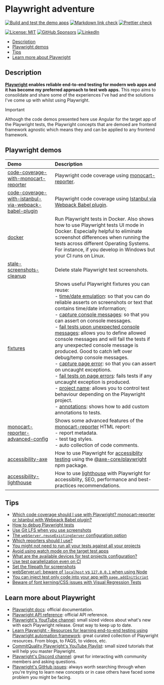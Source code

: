 # Playwright adventure

[![Build and test the demo apps](https://github.com/edumserrano/playwright-adventures/actions/workflows/build-test-demos.yml/badge.svg)](https://github.com/edumserrano/playwright-adventures/actions/workflows/build-test-demos.yml)
[![Markdown link check](https://github.com/edumserrano/playwright-adventures/actions/workflows/markdown-link-check.yml/badge.svg)](https://github.com/edumserrano/playwright-adventures/actions/workflows/markdown-link-check.yml)
[![Prettier check](https://github.com/edumserrano/playwright-adventures/actions/workflows/prettier-check.yml/badge.svg)](https://github.com/edumserrano/playwright-adventures/actions/workflows/prettier-check.yml)

[![License: MIT](https://img.shields.io/badge/License-MIT-blue.svg)](./LICENSE)
[![GitHub Sponsors](https://img.shields.io/github/sponsors/edumserrano)](https://github.com/sponsors/edumserrano)
[![LinkedIn](https://img.shields.io/badge/LinkedIn-Eduardo%20Serrano-blue.svg)](https://www.linkedin.com/in/eduardomserrano/)

- [Description](#description)
- [Playwright demos](#playwright-demos)
- [Tips](#tips)
- [Learn more about Playwright](#learn-more-about-playwright)

## Description

**[Playwright](https://playwright.dev/) enables reliable end-to-end testing for modern web apps and it has become my preferred approach to test web apps.** This repo aims to consolidate and share some of the experiences I've had and the solutions I've come up with whilst using Playwright.

> [!IMPORTANT]
>
> Although the code demos presented here use Angular for the target app of the Playwright tests, the Playwright concepts that are demoed are frontend framework agnostic which means they and can be applied to any frontend framework.

## Playwright demos

| Demo                                                                                                                          | Description                                                                                                                                                                                                                                                                                                                                                                                                                                                                                                                                                                                                                                                                                                                                                                                                                                                                                                                                                                                                                                                                                                                                                                                             |
| :---------------------------------------------------------------------------------------------------------------------------- | :------------------------------------------------------------------------------------------------------------------------------------------------------------------------------------------------------------------------------------------------------------------------------------------------------------------------------------------------------------------------------------------------------------------------------------------------------------------------------------------------------------------------------------------------------------------------------------------------------------------------------------------------------------------------------------------------------------------------------------------------------------------------------------------------------------------------------------------------------------------------------------------------------------------------------------------------------------------------------------------------------------------------------------------------------------------------------------------------------------------------------------------------------------------------------------------------------ |
| [code-coverage-with-monocart-reporter](/demos/code-coverage-with-monocart-reporter/README.md)                                 | Playwright code coverage using [monocart-reporter](https://github.com/cenfun/monocart-reporter).                                                                                                                                                                                                                                                                                                                                                                                                                                                                                                                                                                                                                                                                                                                                                                                                                                                                                                                                                                                                                                                                                                        |
| [code-coverage-with-istanbul-via-webpack-babel-plugin](/demos/code-coverage-with-istanbul-via-webpack-babel-plugin/README.md) | Playwright code coverage using [Istanbul via Webpack Babel plugin](https://github.com/istanbuljs/babel-plugin-istanbul).                                                                                                                                                                                                                                                                                                                                                                                                                                                                                                                                                                                                                                                                                                                                                                                                                                                                                                                                                                                                                                                                                |
| [docker](/demos/docker/README.md)                                                                                             | Run Playwright tests in Docker. Also shows how to use Playwright tests UI mode in Docker. Especially helpful to eliminate screenshot differences when running the tests across different Operating Systems. For instance, if you develop in Windows but your CI runs on Linux.                                                                                                                                                                                                                                                                                                                                                                                                                                                                                                                                                                                                                                                                                                                                                                                                                                                                                                                          |
| [stale-screenshots-cleanup](/demos/stale-screenshots-cleanup/README.md)                                                       | Delete stale Playwright test screenshots.                                                                                                                                                                                                                                                                                                                                                                                                                                                                                                                                                                                                                                                                                                                                                                                                                                                                                                                                                                                                                                                                                                                                                               |
| [fixtures](/demos/fixtures/README.md)                                                                                         | Shows useful Playwright fixtures you can reuse: <br/>- [time/date emulation](/demos/fixtures/README.md#timedate-emulation): so that you can do reliable asserts on screenshots or text that contains time/date information; <br/>- [capture console messages](/demos/fixtures/README.md#capture-console-messages): so that you can assert on console messages. <br/>- [fail tests upon unexpected console messages](/demos/fixtures/README.md#fail-tests-upon-unexpected-console-messages): allows you to define allowed console messages and will fail the tests if any unexpected console message is produced. Good to catch left over debug/temp console messages. <br/>- [capture page error](/demos/fixtures/README.md#capture-page-errors): so that you can assert on uncaught exceptions. <br/>- [fail tests on page errors](/demos/fixtures/README.md#fail-tests-on-page-errors): fails tests if any uncaught exception is produced. <br/>- [project name](/demos/fixtures/README.md#project-name): allows you to control test behaviour depending on the Playwright project. <br/>- [annotations](/demos/fixtures/README.md#custom-annotations): shows how to add custom annotations to tests. |
| [monocart-reporter-advanced-config](/demos/monocart-reporter-advanced-config/README.md)                                       | Shows some advanced features of the [monocart-reporter](https://github.com/cenfun/monocart-reporter) HTML report: <br/> - report metadata. <br/>- test tag styles. <br/>- auto collection of code comments.                                                                                                                                                                                                                                                                                                                                                                                                                                                                                                                                                                                                                                                                                                                                                                                                                                                                                                                                                                                             |
| [accessibility-axe](/demos/accessibility-axe/README.md)                                                                       | How to use Playwright for [accessiblity testing](https://playwright.dev/docs/accessibility-testing) using the [@axe-core/playwright](https://www.npmjs.com/package/@axe-core/playwright) npm package.                                                                                                                                                                                                                                                                                                                                                                                                                                                                                                                                                                                                                                                                                                                                                                                                                                                                                                                                                                                                   |
| [accessibility-lighthouse](/demos/accessibility-lighthouse/README.md)                                                         | How to use [lighthouse](https://www.npmjs.com/package/lighthouse) with Playwright for accessiblity, SEO, performance and best-practices recommendations.                                                                                                                                                                                                                                                                                                                                                                                                                                                                                                                                                                                                                                                                                                                                                                                                                                                                                                                                                                                                                                                |

## Tips

- [Which code coverage should I use with Playwright? monocart-reporter or Istanbul with Webpack Babel plugin?](/docs/tips.md#which-code-coverage-should-i-use-with-playwright-monocart-reporter-or-istanbul-with-webpack-babel-plugin)
- [How to debug Playwright tests](/docs/tips.md#how-to-debug-playwright-tests)
- [Use Git LFS when you use screenshots](/docs/tips.md#use-git-lfs-when-you-use-screenshots)
- [The `webServer.reuseExistingServer` configuration option](/docs/tips.md#the-webserverreuseexistingserver-configuration-option)
- [Which reporters should I use?](/docs/tips.md#which-reporters-should-i-use)
- [You might not need to run all your tests against all your projects](/docs/tips.md#you-might-not-need-to-run-all-your-tests-against-all-your-projects)
- [Avoid using watch mode on the target test apps](/docs/tips.md#avoid-using-watch-mode-on-the-target-test-apps)
- [What are the available devices for test projects configuration?](/docs/tips.md#what-are-the-available-devices-for-test-projects-configuration)
- [Use test parallelization even on CI](/docs/tips.md#use-test-parallelization-even-on-ci)
- [Set the filepath for screenshots](/docs/tips.md#set-the-filepath-for-screenshots)
- [webServer.url: beware of `localhost` vs `127.0.0.1` when using Node](/docs/tips.md#webserverurl-beware-of-localhost-vs-127001-when-using-node)
- [You can inject test only code into your app with `page.addInitScript`](/docs/tips.md#you-can-inject-test-only-code-into-your-app-with-pageaddinitscript)
- [Beware of font kerning/CSS issues with Visual Regression Tests](/docs//tips.md#beware-of-font-kerningcss-issues-with-visual-regression-tests)

## Learn more about Playwright

- [Playwright docs](https://playwright.dev/docs/intro): official documentation.
- [Playwright API reference](https://playwright.dev/docs/api/class-playwright): official API reference.
- [Playwright's YoutTube channel](https://www.youtube.com/@Playwrightdev): small sized videos about what's new with each Playwright release. Great way to keep up to date.
- [Learn Playwright - Resources for learning end-to-end testing using Playwright automation framework](https://ray.run/): great curated collection of Playwright resources. From blogs, to FAQS, to videos, etc.
- [CommitQuality Playwright's YouTube Playlist](https://www.youtube.com/playlist?list=PLXgRgGX8-5UVm9yioRY329rfcfy3MusiY): small sized tutorials that will help you master Playwright.
- [Playwright's Discord channel](https://discord.com/servers/playwright-807756831384403968): great for interacting with community members and asking questions.
- [Playwright's GitHub issues](https://github.com/microsoft/playwright/issues): always worth searching through when you're trying to learn new concepts or in case others have faced some problem you might be facing.
